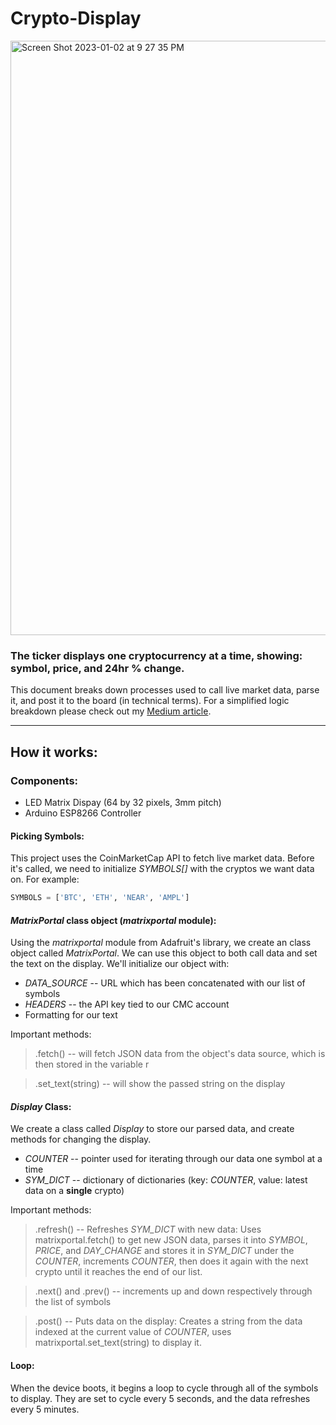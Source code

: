 # Crypto-Display

<img width="951" alt="Screen Shot 2023-01-02 at 9 27 35 PM" src="https://user-images.githubusercontent.com/29261251/210293040-7c22fc54-804b-4413-aadb-e35b94b0262c.png">

### The ticker displays one cryptocurrency at a time, showing: symbol, price, and 24hr % change.

This document breaks down processes used to call live market data, parse it, and post it to the board (in technical terms). For a simplified logic breakdown please check out my [Medium article](https://medium.com/@maximuspowersdev/building-a-crypto-price-ticker-bb742529582).

------------------------------------------------

## How it works:
### Components:
- LED Matrix Dispay (64 by 32 pixels, 3mm pitch)
- Arduino ESP8266 Controller



#### Picking Symbols:
This project uses the CoinMarketCap API to fetch live market data. Before it's called, we need to initialize *SYMBOLS[]* with the cryptos we want data on. For example:
```python
SYMBOLS = ['BTC', 'ETH', 'NEAR', 'AMPL']
```


#### *MatrixPortal* class object (*matrixportal* module):
Using the *matrixportal* module from Adafruit's library, we create an class object called *MatrixPortal*. We can use this object to both call data and set the text on the display. We'll initialize our object with: 
* *DATA_SOURCE* -- URL which has been concatenated with our list of symbols
* *HEADERS* -- the API key tied to our CMC account
* Formatting for our text

Important methods:
> .fetch() -- will fetch JSON data from the object's data source, which is then stored in the variable r

> .set_text(string) -- will show the passed string on the display



#### *Display* Class:
We create a class called *Display* to store our parsed data, and create methods for changing the display.
* *COUNTER* -- pointer used for iterating through our data one symbol at a time
* *SYM_DICT* -- dictionary of dictionaries (key: *COUNTER*, value: latest data on a **single** crypto)

Important methods:
> .refresh() -- Refreshes *SYM_DICT* with new data: Uses matrixportal.fetch() to get new JSON data, parses it into *SYMBOL*, *PRICE*, and *DAY_CHANGE* and stores it in *SYM_DICT* under the *COUNTER*, increments *COUNTER*, then does it again with the next crypto until it reaches the end of our list.

> .next() and .prev() -- increments up and down respectively through the list of symbols

> .post() -- Puts data on the display: Creates a string from the data indexed at the current value of *COUNTER*, uses matrixportal.set_text(string) to display it.



#### Loop:
When the device boots, it begins a loop to cycle through all of the symbols to display. 
They are set to cycle every 5 seconds, and the data refreshes every 5 minutes.
